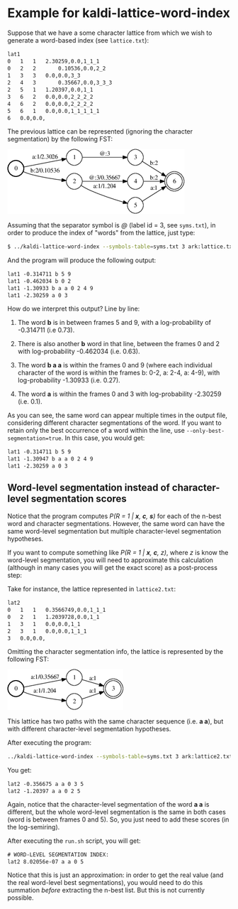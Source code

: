 # Example for kaldi-lattice-word-index

Suppose that we have a some character lattice from which we wish to generate
a word-based index (see `lattice.txt`):

```
lat1
0	1	1	2.30259,0.0,1_1_1
0	2	2       0.10536,0.0,2_2
1	3	3	0.0,0.0,3_3
2	4	3       0.35667,0.0,3_3_3
2	5	1	1.20397,0.0,1_1
3	6	2	0.0,0.0,2_2_2_2
4	6	2	0.0,0.0,2_2_2_2
5	6	1	0.0,0.0,1_1_1_1_1
6	0.0,0.0,
```

The previous lattice can be represented (ignoring the character segmentation)
by the following FST:

![Exemplar lattice seen as a FST](fst.png)

Assuming that the separator symbol is *@* (label id = 3, see `syms.txt`),
in order to produce the index of "words" from the lattice, just type:

```bash
$ ../kaldi-lattice-word-index --symbols-table=syms.txt 3 ark:lattice.txt
```

And the program will produce the following output:

```
lat1 -0.314711 b 5 9
lat1 -0.462034 b 0 2
lat1 -1.30933 b a a 0 2 4 9
lat1 -2.30259 a 0 3
```

How do we interpret this output? Line by line:

1. The word **b** is in between frames 5 and 9, with a log-probability of
-0.314711 (i.e 0.73).

2. There is also another **b** word in that line, between the frames 0 and 2
with log-probability -0.462034 (i.e. 0.63).

3. The word **b a a** is within the frames 0 and 9 (where each individual
character of the word is within the frames b: 0-2, a: 2-4, a: 4-9), with
log-probability -1.30933 (i.e. 0.27).

4. The word **a** is within the frames 0 and 3 with log-probability -2.30259
(i.e. 0.1).

As you can see, the same word can appear multiple times in the output file,
considering different character segmentations of the word. If you want to
retain only the best occurrence of a word within the line, use
`--only-best-segmentation=true`. In this case, you would get:

```
lat1 -0.314711 b 5 9
lat1 -1.30947 b a a 0 2 4 9
lat1 -2.30259 a 0 3
```

## Word-level segmentation instead of character-level segmentation scores

Notice that the program computes _P(R = 1 | **x**, **c**, **s**)_ for each
of the n-best word and character segmentations. However, the same word
can have the same word-level segmentation but multiple character-level
segmentation hypotheses.

If you want to compute something like _P(R = 1 | **x**, **c**, z)_, where 
_z_ is know the word-level segmentation, you will need to approximate this
calculation (although in many cases you will get the exact score) as a 
post-process step:

Take for instance, the lattice represented in `lattice2.txt`:

```
lat2
0	1	1	0.3566749,0.0,1_1_1
0	2	1	1.2039728,0.0,1_1
1	3	1	0.0,0.0,1_1
2	3	1	0.0,0.0,1_1_1
3	0.0,0.0,
```

Omitting the character segmentation info, the lattice is represented by the
following FST:

![Exemplar lattice 2 seen as a FST](fst2.png)

This lattice has two paths with the same character sequence (i.e. **a a**),
but with different character-level segmentation hypotheses.

After executing the program:

```bash
../kaldi-lattice-word-index --symbols-table=syms.txt 3 ark:lattice2.txt
```

You get:

```
lat2 -0.356675 a a 0 3 5
lat2 -1.20397 a a 0 2 5
```

Again, notice that the character-level segmentation of the word **a a** is 
different, but the whole word-level segmentation is the same in both cases 
(word is between frames 0 and 5). So, you just need to add these scores 
(in the log-semiring).

After executing the `run.sh` script, you will get:

```
# WORD-LEVEL SEGMENTATION INDEX:
lat2 8.02056e-07 a a 0 5
```

Notice that this is just an approximation: in order to get the real value 
(and the real word-level best segmentations), you would need to do this
summation *before* extracting the n-best list. But this is not currently 
possible.
